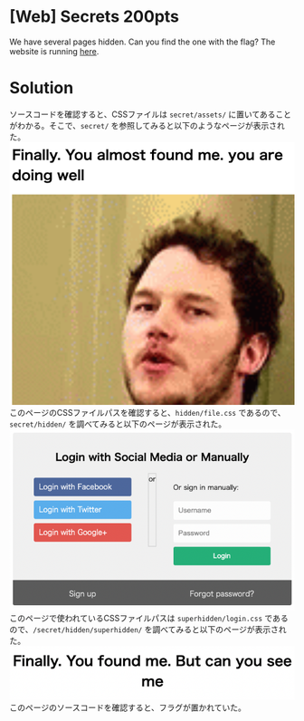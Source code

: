 # [Web] Secrets 200pts
We have several pages hidden. Can you find the one with the flag?
The website is running [here](http://saturn.picoctf.net:49917/).

# Solution
ソースコードを確認すると、CSSファイルは `secret/assets/` に置いてあることがわかる。そこで、`secret/` を参照してみると以下のようなページが表示された。
![secrets1](images/secrets1.png)
このページのCSSファイルパスを確認すると、`hidden/file.css` であるので、`secret/hidden/` を調べてみると以下のページが表示された。
![secrets2](images/secrets2.png)
このページで使われているCSSファイルパスは `superhidden/login.css` であるので、`/secret/hidden/superhidden/` を調べてみると以下のページが表示された。
![secrets3](images/secrets3.png)
このページのソースコードを確認すると、フラグが置かれていた。